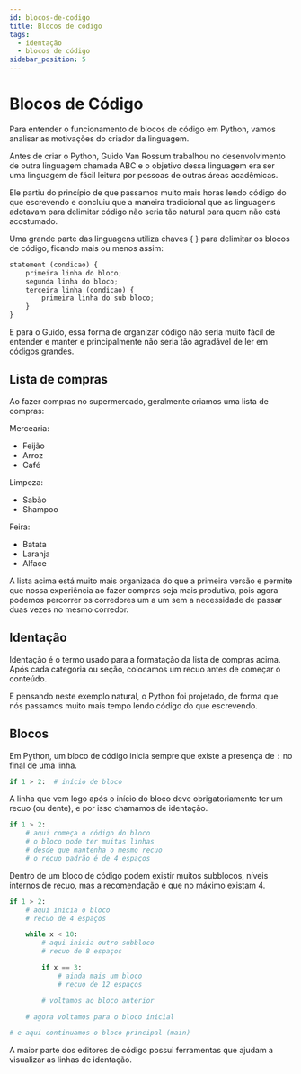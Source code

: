 ```yaml
---
id: blocos-de-codigo
title: Blocos de código
tags:
  - identação
  - blocos de código
sidebar_position: 5
---
```


# Blocos de Código

Para entender o funcionamento de blocos de código em Python, vamos analisar as
motivações do criador da linguagem.

Antes de criar o Python, Guido Van Rossum trabalhou no desenvolvimento de outra
linguagem chamada ABC e o objetivo dessa linguagem era ser uma linguagem de
fácil leitura por pessoas de outras áreas acadêmicas.

Ele partiu do princípio de que passamos muito mais horas lendo código do que
escrevendo e concluiu que a maneira tradicional que as linguagens adotavam para
delimitar código não seria tão natural para quem não está acostumado.

Uma grande parte das linguagens utiliza chaves { } para delimitar os blocos de
código, ficando mais ou menos assim:

```python
statement (condicao) {
    primeira linha do bloco;
    segunda linha do bloco;
    terceira linha (condicao) {
        primeira linha do sub bloco;
    }
}
```

E para o Guido, essa forma de organizar código não seria muito fácil de
entender e manter e principalmente não seria tão agradável de ler em códigos
grandes.

## Lista de compras

Ao fazer compras no supermercado, geralmente criamos uma lista de compras:

Mercearia:

- Feijão
- Arroz
- Café

Limpeza:

- Sabão
- Shampoo

Feira:

- Batata
- Laranja
- Alface

A lista acima está muito mais organizada do que a primeira versão e permite que
nossa experiência ao fazer compras seja mais produtiva, pois agora podemos
percorrer os corredores um a um sem a necessidade de passar duas vezes no mesmo
corredor.

## Identação

Identação é o termo usado para a formatação da lista de compras acima. Após
cada categoria ou seção, colocamos um recuo antes de começar o conteúdo.

E pensando neste exemplo natural, o Python foi projetado, de forma que nós
passamos muito mais tempo lendo código do que escrevendo.

## Blocos

Em Python, um bloco de código inicia sempre que existe a presença de `:` no
final de uma linha.

```python
if 1 > 2:  # início de bloco
```

A linha que vem logo após o início do bloco deve obrigatoriamente ter um
recuo (ou dente), e por isso chamamos de identação.

```python
if 1 > 2:
    # aqui começa o código do bloco
    # o bloco pode ter muitas linhas
    # desde que mantenha o mesmo recuo
    # o recuo padrão é de 4 espaços
```

Dentro de um bloco de código podem existir muitos subblocos, níveis internos de
recuo, mas a recomendação é que no máximo existam 4.

```python
if 1 > 2:
    # aqui inicia o bloco
    # recuo de 4 espaços

    while x < 10:
        # aqui inicia outro subbloco
        # recuo de 8 espaços

        if x == 3:
            # ainda mais um bloco
            # recuo de 12 espaços

        # voltamos ao bloco anterior

    # agora voltamos para o bloco inicial

# e aqui continuamos o bloco principal (main)
```

A maior parte dos editores de código possui ferramentas que ajudam a visualizar
as linhas de identação.


